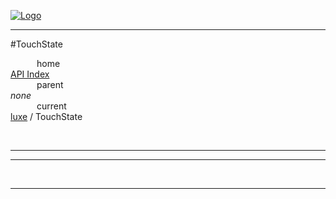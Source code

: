 
[![Logo](../../images/logo.png)](../../index.html)

---

#TouchState


&emsp;&emsp;&emsp;home   
[API Index](../../api/index.html#luxe)   
&emsp;&emsp;&emsp;parent    
_none_   
&emsp;&emsp;&emsp;current    
[luxe](./) / TouchState

<br/>

---




---



&nbsp;
&nbsp;
&nbsp;

---  


&nbsp;   
&nbsp;   